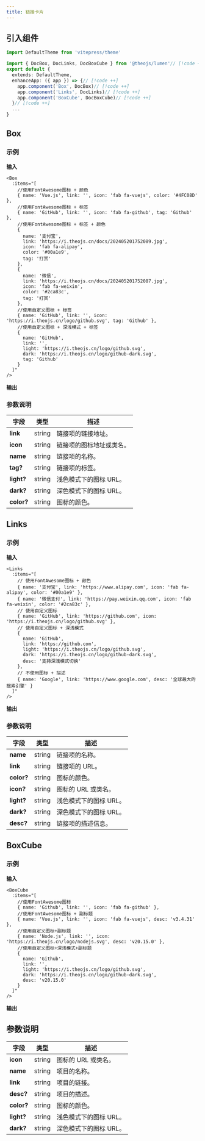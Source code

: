 ```yaml
---
title: 链接卡片
---
```


## 引入组件

```ts
import DefaultTheme from 'vitepress/theme'

import { DocBox, DocLinks, DocBoxCube } from '@theojs/lumen'// [!code ++]
export default {
  extends: DefaultTheme,
  enhanceApp: ({ app }) => {// [!code ++]
    app.component('Box', DocBox)// [!code ++]
    app.component('Links', DocLinks)// [!code ++]
    app.component('BoxCube', DocBoxCube)// [!code ++]
  }// [!code ++]
  ...
}

```

## Box

### 示例

**输入**

```vue
<Box
  :items="[
    //使用FontAwesome图标 + 颜色
    { name: 'Vue.js', link: '', icon: 'fab fa-vuejs', color: '#4FC08D' },
    //使用FontAwesome图标 + 标签
    { name: 'GitHub', link: '', icon: 'fab fa-github', tag: 'Github' },
    //使用FontAwesome图标 + 标签 + 颜色
    {
      name: '支付宝',
      link: 'https://i.theojs.cn/docs/202405201752089.jpg',
      icon: 'fab fa-alipay',
      color: '#00a1e9',
      tag: '打赏'
    },
    {
      name: '微信',
      link: 'https://i.theojs.cn/docs/202405201752087.jpg',
      icon: 'fab fa-weixin',
      color: '#2ca83c',
      tag: '打赏'
    },
    //使用自定义图标 + 标签
    { name: 'GitHub', link: '', icon: 'https://i.theojs.cn/logo/github.svg', tag: 'Github' },
    //使用自定义图标 + 深浅模式 + 标签
    {
      name: 'GitHub',
      link: '',
      light: 'https://i.theojs.cn/logo/github.svg',
      dark: 'https://i.theojs.cn/logo/github-dark.svg',
      tag: 'Github'
    }
  ]"
/>
```

**输出**

<Box
:items="[
    {
    name: 'Home',
    link: '/home',
    icon: 'mdi:home',
    color: '#4caf50',
  },
    //使用FontAwesome图标 + 颜色
    { name: 'Vue.js', link: '', icon: 'fab fa-vuejs', color: '#4FC08D' },
    //使用FontAwesome图标 + 标签
    { name: 'GitHub', link: '', icon: 'fab fa-github', tag: 'Github' },
    //使用FontAwesome图标 + 标签 + 颜色
    {
      name: '支付宝',
      link: 'https://i.theojs.cn/docs/202405201752089.jpg',
      icon: 'fab fa-alipay',
      color: '#00a1e9',
      tag: '打赏'
    },
    {
      name: '微信',
      link: 'https://i.theojs.cn/docs/202405201752087.jpg',
      icon: 'fab fa-weixin',
      color: '#2ca83c',
      tag: '打赏'
    },
    //使用自定义图标 + 标签
    {
      name: 'GitHub',
      link: '',
      img: 'https://i.theojs.cn/logo/github.svg',
      tag: 'Github'
    },
    //使用自定义图标 + 深浅模式 + 标签
    {
      name: 'GitHub',
      link: '',
      img: { light: 'https://i.theojs.cn/logo/github.svg', dark: 'https://i.theojs.cn/logo/github-dark.svg' },
      tag: 'Github'
    }
]"
/>

### 参数说明

| 字段       | 类型   | 描述                                                    |
| ---------- | ------ | ------------------------------------------------------- |
| **link**   | string | 链接项的链接地址。                                      |
| **icon**   | string | 链接项的图标地址或类名。                                |
| **name**   | string | 链接项的名称。                                          |
| **tag?**   | string | <Badge type="tip" text="可选" /> 链接项的标签。         |
| **light?** | string | <Badge type="tip" text="可选" /> 浅色模式下的图标 URL。 |
| **dark?**  | string | <Badge type="tip" text="可选" /> 深色模式下的图标 URL。 |
| **color?** | string | <Badge type="tip" text="可选" /> 图标的颜色。           |

## Links

### 示例

**输入**

```vue
<Links
  :items="[
    // 使用FontAwesome图标 + 颜色
    { name: '支付宝', link: 'https://www.alipay.com', icon: 'fab fa-alipay', color: '#00a1e9' },
    { name: '微信支付', link: 'https://pay.weixin.qq.com', icon: 'fab fa-weixin', color: '#2ca83c' },
    // 使用自定义图标
    { name: 'GitHub', link: 'https://github.com', icon: 'https://i.theojs.cn/logo/github.svg' },
    // 使用自定义图标 + 深浅模式
    {
      name: 'GitHub',
      link: 'https://github.com',
      light: 'https://i.theojs.cn/logo/github.svg',
      dark: 'https://i.theojs.cn/logo/github-dark.svg',
      desc: '支持深浅模式切换'
    },
    // 不使用图标 + 描述
    { name: 'Google', link: 'https://www.google.com', desc: '全球最大的搜索引擎' }
  ]"
/>
```

**输出**
<Links
  :items="[
    // 使用FontAwesome图标 + 颜色
    { name: '支付宝', link: 'https://www.alipay.com', icon: 'fab fa-alipay', color: '#00a1e9' },
    { name: '微信支付', link: 'https://pay.weixin.qq.com', icon: 'fab fa-weixin', color: '#2ca83c' },
    // 使用自定义图标
    { name: 'GitHub', link: 'https://github.com', icon: 'https://i.theojs.cn/logo/github.svg' },
    // 使用自定义图标 + 深浅模式
    {
      name: 'GitHub',
      link: 'https://github.com',
      light: 'https://i.theojs.cn/logo/github.svg',
      dark: 'https://i.theojs.cn/logo/github-dark.svg',
      desc: '支持深浅模式切换'
    },
    // 不使用图标 + 描述
    { name: 'Google', link: 'https://www.google.com', desc: '全球最大的搜索引擎' }
  ]"
/>

### 参数说明

| 字段       | 类型   | 描述                                                    |
| ---------- | ------ | ------------------------------------------------------- |
| **name**   | string | 链接项的名称。                                          |
| **link**   | string | 链接项的 URL。                                          |
| **color?** | string | <Badge type="tip" text="可选" /> 图标的颜色。           |
| **icon?**  | string | <Badge type="tip" text="可选" /> 图标的 URL 或类名。    |
| **light?** | string | <Badge type="tip" text="可选" /> 浅色模式下的图标 URL。 |
| **dark?**  | string | <Badge type="tip" text="可选" /> 深色模式下的图标 URL。 |
| **desc?**  | string | <Badge type="tip" text="可选" /> 链接项的描述信息。     |

## BoxCube

### 示例

**输入**

```vue
<BoxCube
  :items="[
    //使用FontAwesome图标
    { name: 'Github', link: '', icon: 'fab fa-github' },
    //使用FontAwesome图标 + 副标题
    { name: 'Vue.js', link: '', icon: 'fab fa-vuejs', desc: 'v3.4.31' },
    //使用自定义图标+副标题
    { name: 'Node.js', link: '', icon: 'https://i.theojs.cn/logo/nodejs.svg', desc: 'v20.15.0' },
    //使用自定义图标+深浅模式+副标题
    {
      name: 'Github',
      link: '',
      light: 'https://i.theojs.cn/logo/github.svg',
      dark: 'https://i.theojs.cn/logo/github-dark.svg',
      desc: 'v20.15.0'
    }
  ]"
/>
```

**输出**
<BoxCube
  :items="[
    //使用FontAwesome图标
    { name: 'Github', link: '', icon: 'fab fa-github' },
    //使用FontAwesome图标 + 副标题
    { name: 'Vue.js', link: '', icon: 'fab fa-vuejs', desc: 'v3.4.31' },
    //使用自定义图标+副标题
    {
      name: 'Node.js',
      link: '',
      icon: 'https://i.theojs.cn/logo/nodejs.svg',
      desc: 'v20.15.0'
    },
    //使用自定义图标+深浅模式+副标题
    {
      name: 'Github',
      link: '',
      light: 'https://i.theojs.cn/logo/github.svg',
      dark: 'https://i.theojs.cn/logo/github-dark.svg',
      desc: 'v20.15.0'
    }
  ]"
/>

## 参数说明

| 字段       | 类型   | 描述                                                    |
| ---------- | ------ | ------------------------------------------------------- |
| **icon**   | string | 图标的 URL 或类名。                                     |
| **name**   | string | 项目的名称。                                            |
| **link**   | string | 项目的链接。                                            |
| **desc?**  | string | <Badge type="tip" text="可选" /> 项目的描述。           |
| **color?** | string | <Badge type="tip" text="可选" /> 图标的颜色。           |
| **light?** | string | <Badge type="tip" text="可选" /> 浅色模式下的图标 URL。 |
| **dark?**  | string | <Badge type="tip" text="可选" /> 深色模式下的图标 URL。 |
